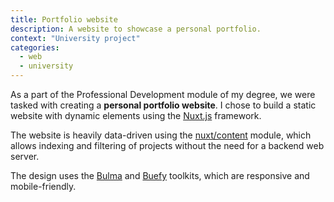 ```yaml
---
title: Portfolio website
description: A website to showcase a personal portfolio.
context: "University project"
categories:
  - web
  - university
---
```


As a part of the Professional Development module of my degree, we were tasked with creating a **personal portfolio website**. I chose to build a static website with dynamic elements using the [Nuxt.js](https://nuxtjs.org) framework.

The website is heavily data-driven using the [nuxt/content](https://content.nuxtjs.org/) module, which allows indexing and filtering of projects without the need for a backend web server.

The design uses the [Bulma](https://bulma.io/) and [Buefy](https://buefy.org/) toolkits, which are responsive and mobile-friendly.
